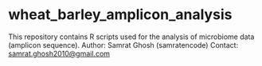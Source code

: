 # wheat_barley_amplicon_analysis
This repository contains R scripts used for the analysis of microbiome data (amplicon sequence).
Author: Samrat Ghosh (samratencode) Contact: samrat.ghosh2010@gmail.com
